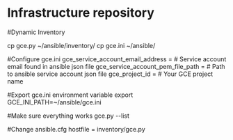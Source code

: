# Infrastructure repository

#Dynamic Inventory

cp gce.py ~/ansible/inventory/
cp gce.ini ~/ansible/

#Configure gce.ini
gce_service_account_email_address = # Service account email found in ansible json file
gce_service_account_pem_file_path = # Path to ansible service account json file
gce_project_id = # Your GCE project name

#Export gce.ini environment variable
export GCE_INI_PATH=~/ansible/gce.ini

#Make sure everything works
gce.py --list

#Change ansible.cfg
hostfile = inventory/gce.py
